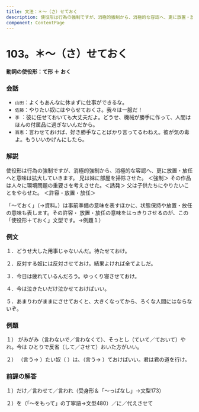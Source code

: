 ```yaml
---
title: 文法：＊～（さ）せておく
description: 使役形は行為の強制ですが、消極的強制から、消極的な容認へ、更に放置・放任へと意味は拡大していきます。 兄は妹に部屋を掃除させた。 ＜強制＞ その作品は人々に環境問題の重要さを考えさせた。＜誘発＞ 父は子供たちにやりたいことをやらせた。 ＜許容・放置・放任＞
component: ContentPage
---
```



# 103。＊～（さ）せておく
#### 動詞の使役形：て形 ＋ おく
### 会話
- `山田`：よくもあんなに休まずに仕事ができるな。
- `佐藤`：やりたい奴にはやらせておくさ。我々は一服だ！
- `李` ：彼に任せておいても大丈夫だよ。どうせ、機械が勝手に作って、人間はほんの付属品に過ぎないんだから。
- `百恵`：言わせておけば、好き勝手なことばかり言ってるわねえ。彼が気の毒よ。もういいかげんにしたら。
### 解説
使役形は行為の強制ですが、消極的強制から、消極的な容認へ、更に放置・放任へと意味は拡大していきます。 兄は妹に部屋を掃除させた。 ＜強制＞ その作品は人々に環境問題の重要さを考えさせた。＜誘発＞ 父は子供たちにやりたいことをやらせた。 ＜許容・放置・放任＞

「～ておく」（→資料｡）は事前準備の意味を表すほかに、状態保持や放置・放任の意味も表します。その許容・ 放置・放任の意味をはっきりさせるのが、この「使役形＋ておく」文型です。→例題１）
### 例文
１．どうせ大した用事じゃないんだ。待たせておけ。

２．反対する奴には反対させておけ。結果よければ全てよしだ。

３．今日は疲れているんだろう。ゆっくり寝させておけ。

４．今は泣きたいだけ泣かせておけばいい。

５．あまりわがままにさせておくと、大きくなってから、ろくな人間にはならないぞ。
### 例題
１） がみがみ（言わないで／言わなくて）、そっとし（ていて／ておいて）やれ。今は ひとりで反省（して／させて）おいた方がいい。

２） （言う→ ）たい奴（ ）は、（言う→ ）ておけばいい。君は君の道を行け。
### 前課の解答
１）だけ／言わせて／言われ（受身形＆「～っぱなし」→文型173）

２）を（「～をもって」の丁寧語→文型480）／に／代えさせて
